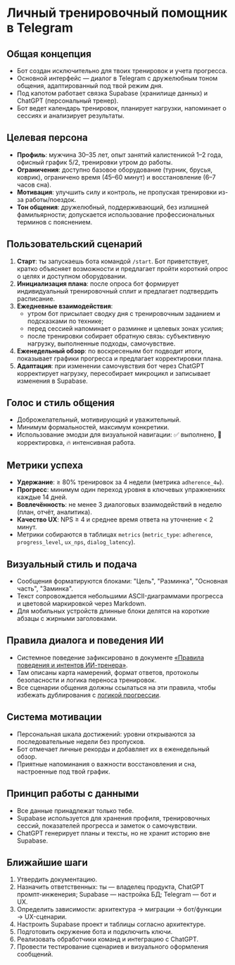 # Личный тренировочный помощник в Telegram

## Общая концепция
- Бот создан исключительно для твоих тренировок и учета прогресса.
- Основной интерфейс — диалог в Telegram с дружелюбным тоном общения, адаптированный под твой режим дня.
- Под капотом работает связка Supabase (хранилище данных) и ChatGPT (персональный тренер).
- Бот ведет календарь тренировок, планирует нагрузки, напоминает о сессиях и анализирует результаты.

## Целевая персона
- **Профиль**: мужчина 30–35 лет, опыт занятий калистеникой 1–2 года, офисный график 5/2, тренировки утром до работы.
- **Ограничения**: доступно базовое оборудование (турник, брусья, коврик), ограничено время (45–60 минут) и восстановление (6–7 часов сна).
- **Мотивация**: улучшить силу и контроль, не пропуская тренировки из-за работы/поездок.
- **Тон общения**: дружелюбный, поддерживающий, без излишней фамильярности; допускается использование профессиональных терминов с пояснением.

## Пользовательский сценарий
1. **Старт**: ты запускаешь бота командой `/start`. Бот приветствует, кратко объясняет возможности и предлагает пройти короткий опрос о целях и доступном оборудовании.
2. **Инициализация плана**: после опроса бот формирует индивидуальный тренировочный сплит и предлагает подтвердить расписание.
3. **Ежедневные взаимодействия**:
   - утром бот присылает сводку дня с тренировочным заданием и подсказками по технике;
   - перед сессией напоминает о разминке и целевых зонах усилия;
   - после тренировки собирает обратную связь: субъективную нагрузку, выполненные подходы, самочувствие.
4. **Еженедельный обзор**: по воскресеньям бот подводит итоги, показывает графики прогресса и предлагает корректировки плана.
5. **Адаптация**: при изменении самочувствия бот через ChatGPT корректирует нагрузку, пересобирает микроцикл и записывает изменения в Supabase.

## Голос и стиль общения
- Доброжелательный, мотивирующий и уважительный.
- Минимум формальностей, максимум конкретики.
- Использование эмодзи для визуальной навигации: ✅ выполнено, 🔁 корректировка, 🔥 интенсивная работа.

## Метрики успеха
- **Удержание**: ≥ 80% тренировок за 4 недели (метрика `adherence_4w`).
- **Прогресс**: минимум один переход уровня в ключевых упражнениях каждые 14 дней.
- **Вовлечённость**: не менее 3 диалоговых взаимодействий в неделю (план, отчёт, аналитика).
- **Качество UX**: NPS ≥ 4 и среднее время ответа на уточнение < 2 минут.
- Метрики собираются в таблицах `metrics` (`metric_type`: `adherence`, `progress_level`, `ux_nps`, `dialog_latency`).

## Визуальный стиль и подача
- Сообщения форматируются блоками: "Цель", "Разминка", "Основная часть", "Заминка".
- Текст сопровождается небольшими ASCII-диаграммами прогресса и цветовой маркировкой через Markdown.
- Для мобильных устройств длинные блоки делятся на короткие абзацы с жирными заголовками.

## Правила диалога и поведения ИИ
- Системное поведение зафиксировано в документе [«Правила поведения и интентов ИИ-тренера»](pravila-ii-i-dialoga.md).
- Там описаны карта намерений, формат ответов, протоколы безопасности и логика переноса тренировок.
- Все сценарии общения должны ссылаться на эти правила, чтобы избежать дублирования с [логикой прогрессии](logika-progressii-i-ii.md).

## Система мотивации
- Персональная шкала достижений: уровни открываются за последовательные недели без пропусков.
- Бот отмечает личные рекорды и добавляет их в еженедельный обзор.
- Приятные напоминания о важности восстановления и сна, настроенные под твой график.

## Принцип работы с данными
- Все данные принадлежат только тебе.
- Supabase используется для хранения профиля, тренировочных сессий, показателей прогресса и заметок о самочувствии.
- ChatGPT генерирует планы и тексты, но не хранит историю вне Supabase.

## Ближайшие шаги
1. Утвердить документацию.
2. Назначить ответственных: ты — владелец продукта, ChatGPT промпт-инженерия; Supabase — настройка БД; Telegram — бот и UX.
3. Определить зависимости: архитектура → миграции → бот/функции → UX-сценарии.
4. Настроить Supabase проект и таблицы согласно архитектуре.
5. Подготовить окружение бота и подключить ключи.
6. Реализовать обработчики команд и интеграцию с ChatGPT.
7. Провести тестирование сценариев и визуального оформления сообщений.
